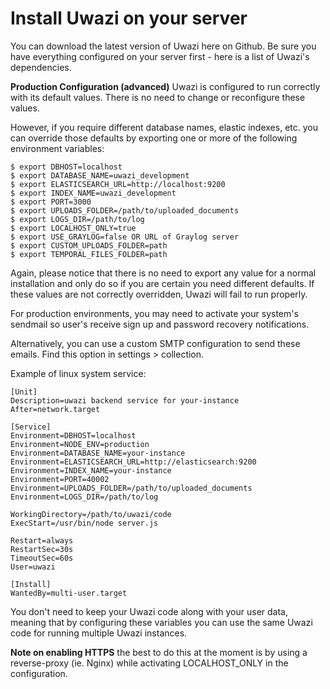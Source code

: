 # Install Uwazi on your server
You can download the latest version of Uwazi here on Github. Be sure you have everything configured on your server first - here is a list of Uwazi's dependencies.

**Production Configuration (advanced)**
Uwazi is configured to run correctly with its default values. There is no need to change or reconfigure these values.

However, if you require different database names, elastic indexes, etc. you can override those defaults by exporting one or more of the following environment variables:

```
$ export DBHOST=localhost
$ export DATABASE_NAME=uwazi_development
$ export ELASTICSEARCH_URL=http://localhost:9200
$ export INDEX_NAME=uwazi_development
$ export PORT=3000
$ export UPLOADS_FOLDER=/path/to/uploaded_documents
$ export LOGS_DIR=/path/to/log
$ export LOCALHOST_ONLY=true
$ export USE_GRAYLOG=false OR URL of Graylog server
$ export CUSTOM_UPLOADS_FOLDER=path
$ export TEMPORAL_FILES_FOLDER=path

```

Again, please notice that there is no need to export any value for a normal installation and only do so if you are certain you need different defaults. If these values are not correctly overridden, Uwazi will fail to run properly.

For production environments, you may need to activate your system's sendmail so user's receive sign up and password recovery notifications.

Alternatively, you can use a custom SMTP configuration to send these emails. Find this option in settings > collection.

Example of linux system service:

```
[Unit]
Description=uwazi backend service for your-instance
After=network.target

[Service]
Environment=DBHOST=localhost
Environment=NODE_ENV=production
Environment=DATABASE_NAME=your-instance
Environment=ELASTICSEARCH_URL=http://elasticsearch:9200
Environment=INDEX_NAME=your-instance
Environment=PORT=40002
Environment=UPLOADS_FOLDER=/path/to/uploaded_documents
Environment=LOGS_DIR=/path/to/log

WorkingDirectory=/path/to/uwazi/code
ExecStart=/usr/bin/node server.js

Restart=always
RestartSec=30s
TimeoutSec=60s
User=uwazi

[Install]
WantedBy=multi-user.target

```

You don't need to keep your Uwazi code along with your user data, meaning that by configuring these variables you can use the same Uwazi code for running multiple Uwazi instances.

**Note on enabling HTTPS** the best to do this at the moment is by using a reverse-proxy (ie. Nginx) while activating LOCALHOST_ONLY in the configuration.
